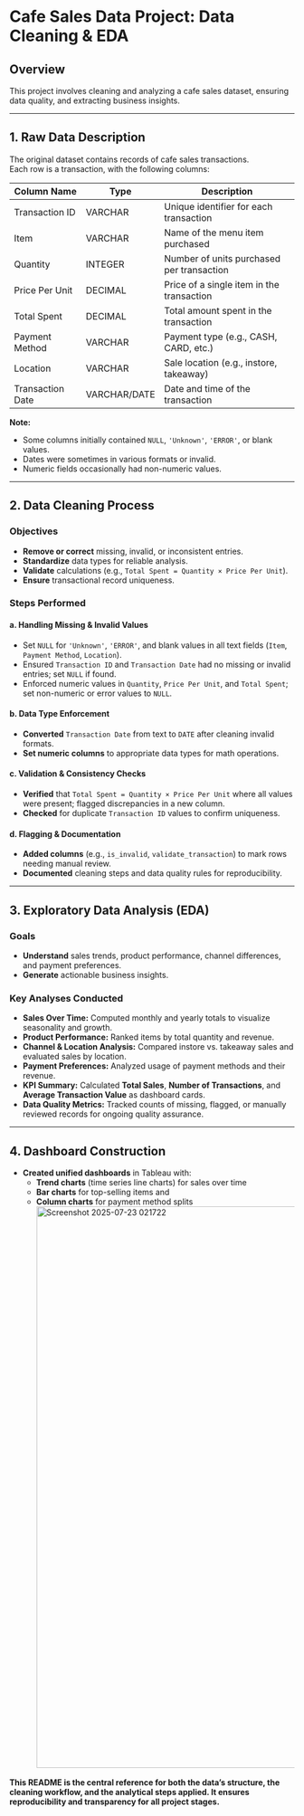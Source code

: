 # Cafe Sales Data Project: Data Cleaning & EDA

## Overview

This project involves cleaning and analyzing a cafe sales dataset, ensuring data quality, and extracting business insights.

---

## 1. Raw Data Description

The original dataset contains records of cafe sales transactions.  
Each row is a transaction, with the following columns:

| **Column Name**        | **Type**   | **Description**                                 |
|------------------------|------------|-------------------------------------------------|
| Transaction ID         | VARCHAR    | Unique identifier for each transaction          |
| Item                   | VARCHAR    | Name of the menu item purchased                 |
| Quantity               | INTEGER    | Number of units purchased per transaction       |
| Price Per Unit         | DECIMAL    | Price of a single item in the transaction       |
| Total Spent            | DECIMAL    | Total amount spent in the transaction           |
| Payment Method         | VARCHAR    | Payment type (e.g., CASH, CARD, etc.)           |
| Location               | VARCHAR    | Sale location (e.g., instore, takeaway)         |
| Transaction Date       | VARCHAR/DATE| Date and time of the transaction               |

**Note:**  
- Some columns initially contained `NULL`, `'Unknown'`, `'ERROR'`, or blank values.
- Dates were sometimes in various formats or invalid.
- Numeric fields occasionally had non-numeric values.

---

## 2. Data Cleaning Process

### Objectives

- **Remove or correct** missing, invalid, or inconsistent entries.
- **Standardize** data types for reliable analysis.
- **Validate** calculations (e.g., `Total Spent = Quantity × Price Per Unit`).
- **Ensure** transactional record uniqueness.

### Steps Performed

#### a. Handling Missing & Invalid Values

- Set `NULL` for `'Unknown'`, `'ERROR'`, and blank values in all text fields (`Item`, `Payment Method`, `Location`).
- Ensured `Transaction ID` and `Transaction Date` had no missing or invalid entries; set `NULL` if found.
- Enforced numeric values in `Quantity`, `Price Per Unit`, and `Total Spent`; set non-numeric or error values to `NULL`.

#### b. Data Type Enforcement

- **Converted** `Transaction Date` from text to `DATE` after cleaning invalid formats.
- **Set numeric columns** to appropriate data types for math operations.

#### c. Validation & Consistency Checks

- **Verified** that `Total Spent = Quantity × Price Per Unit` where all values were present; flagged discrepancies in a new column.
- **Checked** for duplicate `Transaction ID` values to confirm uniqueness.

#### d. Flagging & Documentation

- **Added columns** (e.g., `is_invalid`, `validate_transaction`) to mark rows needing manual review.
- **Documented** cleaning steps and data quality rules for reproducibility.

---

## 3. Exploratory Data Analysis (EDA)

### Goals

- **Understand** sales trends, product performance, channel differences, and payment preferences.
- **Generate** actionable business insights.

### Key Analyses Conducted

- **Sales Over Time:** Computed monthly and yearly totals to visualize seasonality and growth.
- **Product Performance:** Ranked items by total quantity and revenue.
- **Channel & Location Analysis:** Compared instore vs. takeaway sales and evaluated sales by location.
- **Payment Preferences:** Analyzed usage of payment methods and their revenue.
- **KPI Summary:** Calculated **Total Sales**, **Number of Transactions**, and **Average Transaction Value** as dashboard cards.
- **Data Quality Metrics:** Tracked counts of missing, flagged, or manually reviewed records for ongoing quality assurance.

---

## 4. Dashboard Construction

- **Created unified dashboards** in Tableau with:
  - **Trend charts** (time series line charts) for sales over time
  - **Bar charts** for top-selling items and 
  - **Column charts** for payment method splits
    <img width="1892" height="993" alt="Screenshot 2025-07-23 021722" src="https://github.com/user-attachments/assets/2459b3b3-21a6-4686-83a6-71d55f61b35f" />



**This README is the central reference for both the data’s structure, the cleaning workflow, and the analytical steps applied. It ensures reproducibility and transparency for all project stages.**
